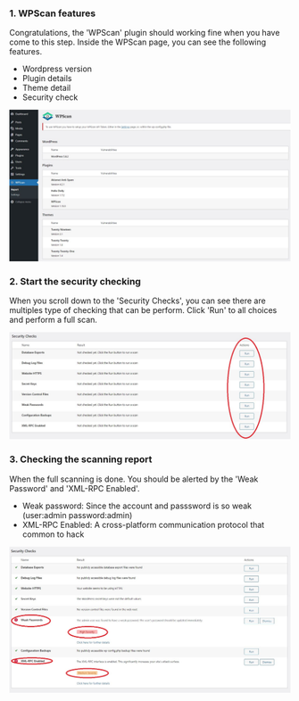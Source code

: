 


### 1. WPScan features

Congratulations, the 'WPScan' plugin should working fine when you have come to this step. Inside the WPScan page, you can see the following features.

* Wordpress version
* Plugin details
* Theme detail
* Security check

![Image](./assets/wpscan4-3.JPG)

### 2. Start the security checking  

When you scroll down to the 'Security Checks', you can see there are multiples type of checking that can be perform. Click 'Run' to all choices and perform a full scan.

![Image](./assets/wpscan4-4.JPG)

### 3. Checking the scanning report

When the full scanning is done. You should be alerted by the 'Weak Password' and 'XML-RPC Enabled'.

* Weak password: Since the account and passsword is so weak (user:admin password:admin)
* XML-RPC Enabled: A cross-platform communication protocol that common to hack

![Image](./assets/wpscan4-5.JPG)




